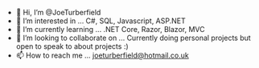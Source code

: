 - 👋 Hi, I’m @JoeTurberfield
- 👀 I’m interested in ... C#, SQL, Javascript, ASP.NET
- 🌱 I’m currently learning ... .NET Core, Razor, Blazor, MVC
- 💞️ I’m looking to collaborate on ... Currently doing personal projects but open to speak to about projects :)
- 📫 How to reach me ... joeturberfield@hotmail.co.uk

<!---
JoeTurberfield/JoeTurberfield is a ✨ special ✨ repository because its `README.md` (this file) appears on your GitHub profile.
You can click the Preview link to take a look at your changes.
--->
